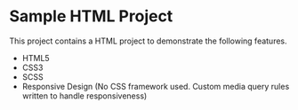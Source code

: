 # Sample HTML Project

This project contains a HTML project to demonstrate the following features.

* HTML5
* CSS3
* SCSS
* Responsive Design (No CSS framework used. Custom media query rules written to handle responsiveness)